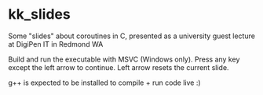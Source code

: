 # kk_slides
Some "slides" about coroutines in C, presented as a university guest lecture at DigiPen IT in Redmond WA

Build and run the executable with MSVC (Windows only). Press any key except the left arrow to continue. Left arrow resets the current slide.

g++ is expected to be installed to compile + run code live :)
